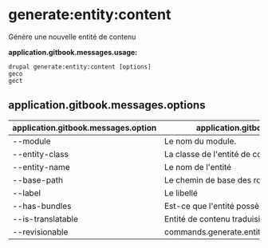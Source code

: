 # generate:entity:content
Génère une nouvelle entité de contenu

**application.gitbook.messages.usage:**
```
drupal generate:entity:content [options]
geco
gect
```

## application.gitbook.messages.options
application.gitbook.messages.option | application.gitbook.messages.details
-------|-------------
--module | Le nom du module.
--entity-class | La classe de l'entité de contenu
--entity-name | Le nom de l'entité
--base-path | Le chemin de base des routes de l'entité de contenu
--label | Le libellé
--has-bundles | Est-ce que l'entité possède des bundles
--is-translatable | Entité de contenu traduisible
--revisionable | commands.generate.entity.content.options.revisionable
